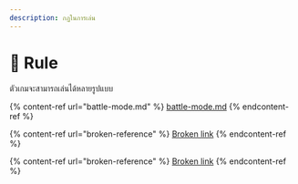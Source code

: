 ```yaml
---
description: กฏในการเล่น
---
```


# 📜 Rule

ตัวเกมจะสามารถเล่นได้หลายรูปแบบ

{% content-ref url="battle-mode.md" %}
[battle-mode.md](battle-mode.md)
{% endcontent-ref %}

{% content-ref url="broken-reference" %}
[Broken link](broken-reference)
{% endcontent-ref %}

{% content-ref url="broken-reference" %}
[Broken link](broken-reference)
{% endcontent-ref %}
